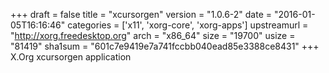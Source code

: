 +++
draft = false
title = "xcursorgen"
version = "1.0.6-2"
date = "2016-01-05T16:16:46"
categories = ['x11', 'xorg-core', 'xorg-apps']
upstreamurl = "http://xorg.freedesktop.org"
arch = "x86_64"
size = "19700"
usize = "81419"
sha1sum = "601c7e9419e7a741fccbb040ead85e3388ce8431"
+++
X.Org xcursorgen application